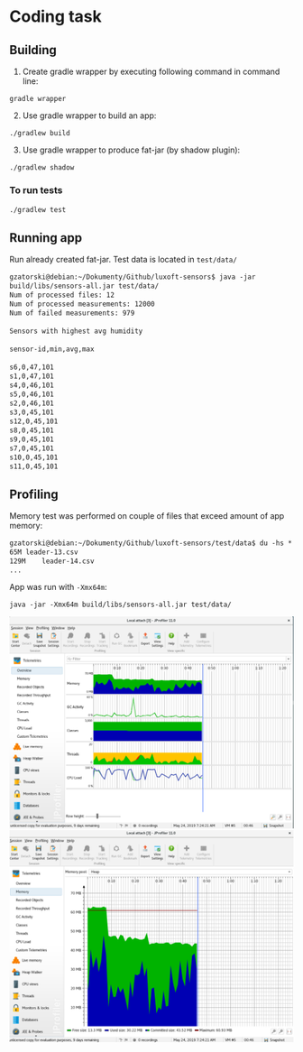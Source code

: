 # Coding task

## Building

1. Create gradle wrapper by executing following command in command line:

```
gradle wrapper

```

2. Use gradle wrapper to build an app:

```
./gradlew build
```

3. Use gradle wrapper to produce fat-jar (by shadow plugin):

```
./gradlew shadow
```


### To run tests

```
./gradlew test
```

## Running app


Run already created fat-jar. Test data is located in `test/data/`

```
gzatorski@debian:~/Dokumenty/Github/luxoft-sensors$ java -jar build/libs/sensors-all.jar test/data/
Num of processed files: 12
Num of processed measurements: 12000
Num of failed measurements: 979

Sensors with highest avg humidity

sensor-id,min,avg,max
    
s6,0,47,101
s1,0,47,101
s4,0,46,101
s5,0,46,101
s2,0,46,101
s3,0,45,101
s12,0,45,101
s8,0,45,101
s9,0,45,101
s7,0,45,101
s10,0,45,101
s11,0,45,101

```

## Profiling


Memory test was performed on couple of files that exceed amount of app memory:

```
gzatorski@debian:~/Dokumenty/Github/luxoft-sensors/test/data$ du -hs *
65M	leader-13.csv
129M	leader-14.csv
...
```

App was run with `-Xmx64m`:

```
java -jar -Xmx64m build/libs/sensors-all.jar test/data/

```

![JProfiler1](profiling/jprofiler.PNG)
![JProfiler2](profiling/jprofiler2.PNG)


